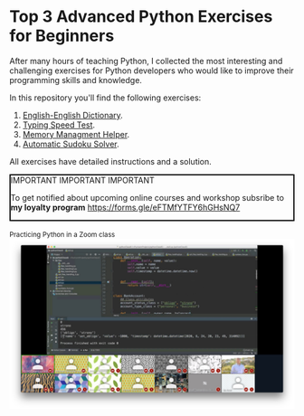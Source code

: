 # Top 3 Advanced Python Exercises for Beginners

After many hours of teaching Python, I collected the most interesting and
challenging exercises for Python developers who would like to improve their programming skills and knowledge.

In this repository you'll find the following exercises:
<ol>
    <li><a href="https://github.com/morandanieli/pythonPractice/blob/master/english_dictionary/Instructions.ipynb">English-English Dictionary</a>.</li>
    <li><a href="https://github.com/morandanieli/pythonPractice/blob/master/speed_test/instructions.ipynb">Typing Speed Test</a>.</li>
    <li><a href="https://github.com/morandanieli/pythonPractice/blob/master/memory_management/instructions.ipynb">Memory Managment Helper</a>.</li>
    <li><a href="https://github.com/morandanieli/pythonPractice/blob/master/sudoku/README.md">Automatic Sudoku Solver</a>.</li>
</ol>

All exercises have detailed instructions and a solution.

<div style='border: 2px solid black;'>
IMPORTANT IMPORTANT IMPORTANT

To get notified about upcoming online courses and workshop subsribe to **my loyalty program**
https://forms.gle/eFTMfYTFY6hGHsNQ7
</div>

<small>Practicing Python in a Zoom class</small>
![title](img/python_class.jpg)
